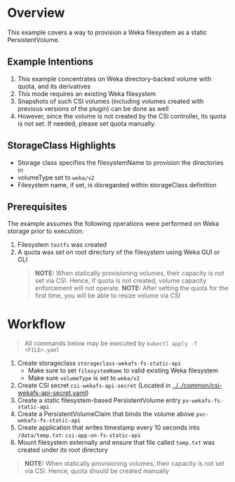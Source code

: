 # Overview
This example covers a way to provision a Weka filesystem as a static PersistentVolume.

## Example Intentions
1. This example concentrates on Weka directory-backed volume with quota, and its derivatives
2. This mode requires an existing Weka filesystem
3. Snapshots of such CSI volumes (including volumes created with previous versions of the plugin) can be done as well
4. However, since the volume is not created by the CSI controller, its quota is not set. If needed, please set quota manually.

## StorageClass Highlights
- Storage class specifies the filesystemName to provision the directories in
- volumeType set to `weka/v2`
- Filesystem name, if set, is disregarded within storageClass definition

## Prerequisites
The example assumes the following operations were performed on Weka storage prior to execution:
1. Filesystem `testfs` was created
2. A quota was set on root directory of the filesystem using Weka GUI or CLI
   > **NOTE:** When statically provisioning volumes, their capacity is not set via CSI. Hence, if quota is not created, volume capacity enforcement will not operate.
   > **NOTE:** After setting the quota for the first time, you will be able to resize volume via CSI

# Workflow
> All commands below may be executed by `kubectl apply -f <FILE>.yaml`
1. Create storageclass `storageclass-wekafs-fs-static-api` 
   - Make sure to set `filesystemName` to valid existing Weka filesystem
   - Make sure `volumeType` is set to `weka/v2`
2. Create CSI secret `csi-wekafs-api-secret`  (Located in [../../common/csi-wekafs-api-secret.yaml](../../common/csi-wekafs-api-secret.yaml))
3. Create a static filesystem-based PersistentVolume entry `pv-wekafs-fs-static-api`
4. Create a PersistentVolumeClaim that binds the volume above `pvc-wekafs-fs-static-api`
5. Create application that writes timestamp every 10 seconds into `/data/temp.txt`: `csi-app-on-fs-static-api`
6. Mount filesystem externally and ensure that file called `temp.txt` was created under its root directory

> **NOTE:** When statically provisioning volumes, their capacity is not set via CSI. Hence, quota should be created manually  
